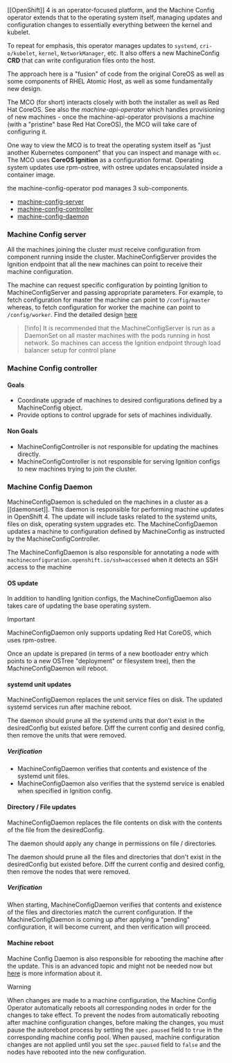
[[OpenShift]] 4 is an operator-focused platform, and the Machine Config operator extends that to the  operating system itself, managing updates and configuration changes to essentially everything between the kernel and kubelet.

To repeat for emphasis, this operator manages updates to `systemd`, `cri-o/kubelet`, `kernel`, `NetworkManager`, etc. It also offers a new MachineConfig **CRD** that can write configuration files onto the host.

The approach here is a "fusion" of code from the original CoreOS as well as some components of RHEL Atomic Host, as well as some fundamentally new design.

The MCO (for short) interacts closely with both the installer as well as Red Hat CoreOS. See also the _machine-api-operator_ which handles provisioning of new machines - once the machine-api-operator provisions a machine (with a "pristine" base Red Hat CoreOS), the MCO will take care of configuring it.

One way to view the MCO is to treat the operating system itself as "just another Kubernetes component" that you can inspect and manage with `oc`. The MCO uses **CoreOS Ignition** as a configuration format. Operating system updates use rpm-ostree, with ostree updates encapsulated inside a container image. 


the machine-config-operator pod manages 3 sub-components.

- [machine-config-server](#machine-config-server)
- [machine-config-controller](#machine-config-controller)
- [machine-config-daemon](#machine-config-daemon)

### Machine Config server

All the machines joining the cluster must receive configuration from component running inside the cluster. MachineConfigServer provides the Ignition endpoint that all the new machines can point to receive their machine configuration.

The machine can request specific configuration by pointing Ignition to MachineConfigServer and passing appropriate parameters. For example, to fetch configuration for master the machine can point to `/config/master` whereas, to fetch configuration for worker the machine can point to `/config/worker`. Find the detailed design [here](https://github.com/openshift/machine-config-operator/blob/master/docs/MachineConfigServer.md)

>[!info]
It is recommended that the MachineConfigServer is run as a DaemonSet on all master machines with the pods running in host network. So machines can access the Ignition endpoint through load balancer setup for control plane


### Machine Config controller

#### Goals
- Coordinate upgrade of machines to desired configurations defined by a MachineConfig object.
- Provide options to control upgrade for sets of machines individually.

#### Non Goals
- MachineConfigController is not responsible for updating the machines directly.
- MachineConfigController is not responsible for serving Ignition configs to new machines trying to join the cluster.

### Machine Config Daemon

MachineConfigDaemon is scheduled on the machines in a cluster as a [[daemonset]]. This daemon is responsible for performing machine updates in OpenShift 4. The update will include tasks related to the systemd units, files on disk, operating system upgrades etc. The MachineConfigDaemon updates a machine to configuration defined by MachineConfig as instructed by the MachineConfigController.

The MachineConfigDaemon is also responsible for annotating a node with `machineconfiguration.openshift.io/ssh=accessed` when it detects an SSH access to the machine

#### OS update
In addition to handling Ignition configs, the MachineConfigDaemon also takes care of updating the base operating system.

>[!important]
MachineConfigDaemon only supports updating Red Hat CoreOS, which uses rpm-ostree.

Once an update is prepared (in terms of a new bootloader entry which points to a new OSTree "deployment" or filesystem tree), then the MachineConfigDaemon will reboot.

#### systemd unit updates
MachineConfigDaemon replaces the unit service files on disk. The updated systemd services run after machine reboot.

The daemon should prune all the systemd units that don't exist in the desiredConfig but existed before. Diff the current config and desired config, then remove the units that were removed.

##### Verification
- MachineConfigDaemon verifies that contents and existence of the systemd unit files.
- MachineConfigDaemon also verifies that the systemd service is enabled when specified in Ignition config.

#### Directory / File updates
MachineConfigDaemon replaces the file contents on disk with the contents of the file from the desiredConfig.

The daemon should apply any change in permissions on file / directories.

The daemon should prune all the files and directories that don't exist in the desiredConfig but existed before. Diff the current config and desired config, then remove the nodes that were removed.

##### Verification
When starting, MachineConfigDaemon verifies that contents and existence of the files and directories match the current configuration. If the MachineConfigDaemon is coming up after applying a "pending" configuration, it will become current, and then verification will proceed.

#### Machine reboot
Machine Config Daemon is also responsible for rebooting the machine after the update. This is an advanced topic and might not be needed now but [here](https://github.com/openshift/machine-config-operator/blob/master/docs/MachineConfigDaemon.md) is more information about it.

>[!warning]
When changes are made to a machine configuration, the Machine Config Operator automatically reboots all corresponding nodes in order for the changes to take effect.
To prevent the nodes from automatically rebooting after machine configuration changes, before making the changes, you must pause the autoreboot process by setting the `spec.paused` field to `true` in the corresponding machine config pool. When paused, machine configuration changes are not applied until you set the `spec.paused` field to `false` and the nodes have rebooted into the new configuration.
